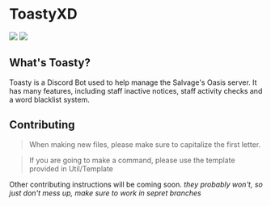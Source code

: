 # ToastyXD

<img src="https://img.shields.io/github/stars/Shamil-FD/ToastyXD"> <img src="https://tokei.rs/b1/github/Shamil-FD/ToastyXD?category=lines">

## What's Toasty?

Toasty is a Discord Bot used to help manage the Salvage's Oasis server. It has many features, including staff inactive notices, staff activity checks and a word blacklist system.

## Contributing

> When making new files, please make sure to capitalize the first letter.

> If you are going to make a command, please use the template provided in Util/Template

Other contributing instructions will be coming soon. _they probably won't, so just don't mess up, make sure to work in sepret branches_
